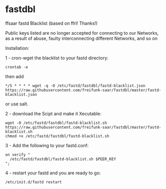 # fastdbl

ffsaar fastd Blacklist (based on ffrl! Thanks!)

Public keys listed are no longer accepted for connecting to our Networks, as a result of abuse, faulty interconnecting different Networks, and so on

Installation:

1 - cron-wget the blacklist to your fastd directory:

    crontab -e

then add 

    */5 * * * * wget -q -O /etc/fastd/fastdbl/fastd-blacklist.json https://raw.githubusercontent.com/freifunk-saar/fastdbl/master/fastd-blacklist.json

or use salt.

2 - download the Scipt and make it Xecutable:

    wget -O /etc/fastd/fastdbl/fastd-blacklist.sh https://raw.githubusercontent.com/freifunk-saar/fastdbl/master/fastd-blacklist.sh
    chmod +x /etc/fastd/fastdbl/fastd-blacklist.sh

3 - Add the following to your fastd.conf:

    on verify "
      /etc/fastd/fastdbl/fastd-blacklist.sh $PEER_KEY
    ";

4 - restart your fastd and you are ready to go:

    /etc/init.d/fastd restart
    
